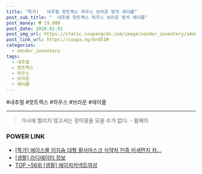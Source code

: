 ```yaml
--- 
title: "특가!   내추럴 핫트랙스 하우스 브라운 방석 에이룸" 
post_sub_title: "  내추럴 핫트랙스 하우스 브라운 방석 에이룸" 
post_money: ₩ 19,800 
post_date: 2020.02.01 
post_img_url: https://static.coupangcdn.com/image/vendor_inventory/a4e6/a8af23672be1a0ef9bb544a25622a48f4177299e0ecfb2d6be833ef0dd8f.jpg 
post_link_url: https://coupa.ng/bnO51M 
categories: 
  - vendor_inventory 
tags: 
  - 내추럴 
  - 핫트랙스 
  - 하우스 
  - 브라운 
  - 에이룸 
--- 
```

  #내추럴 #핫트랙스 #하우스 #브라운 #에이룸 
<hr> 

> 가시에 찔리지 않고서는 장미꽃을 모을 수가 없다. - 필페이 


### POWER LINK

* <a href="https://blog.naver.com/sakai111/221791707865" target="_blank">[특가] 에이스몰 이지숨 대형 황사마스크 식약처 인증 미세먼지 차...</a>
* <a href="https://blog.naver.com/fasyy4321/221761559847" target="_blank"> [생활] 라디에이터 정보 </a>
* <a href="https://blog.naver.com/an0733/221786233941" target="_blank"> TOP ~56위 [생활] 에이치커넥트여성</a>
